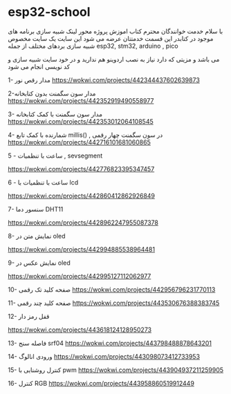 # esp32-school
با سلام خدمت خوانندگان محترم کتاب اموزش پروژه محور  لینک شبیه سازی برنامه های موجود در کتابدر این قسمت خدمتتان عرضه می شود  این سایت یک سایت مخصوص شبیه سازی بردهای مختلف از جمله
esp32, stm32, arduino , pico 

می باشد و مزیتی که دارد نیاز به نصب اردوینو هم ندارید و در خود سایت شبیه سازی و کد نویسی انجام می شود

1- مدار رقص نور
https://wokwi.com/projects/442344437602639873

2-مدار سون سگمنت بدون کتابخانه
https://wokwi.com/projects/442352919490558977

3- مدار سون سگمنت با کمک کتابخانه
https://wokwi.com/projects/442353012064108545

4- شمارنده با کمک تابع  millis() ,  در سون سگمنت چهار رقمی
https://wokwi.com/projects/442716101681060865


5 - ساعت با تنظمیات , sevsegment

https://wokwi.com/projects/442776823395347457

6 - ساعت با تنظمیات با lcd

https://wokwi.com/projects/442860412862926849

7- سنسور دما DHT11

https://wokwi.com/projects/4428962247955087378

8- نمایش متن در oled

https://wokwi.com/projects/442994885538964481

9- نمایش عکس در oled

https://wokwi.com/projects/442995127112062977

10- صفحه کلید تک رقمی
https://wokwi.com/projects/442956796231770113

11- صفحه کلید چند رقمی
https://wokwi.com/projects/443530676388383745

12- قفل رمز دار

https://wokwi.com/projects/443618124128950273

13- فاصله سنج srf04
https://wokwi.com/projects/443798488878643201

14- ورودی انالوگ
https://wokwi.com/projects/443098073412733953

15- کنترل روشنایی با pwm
https://wokwi.com/projects/443904937211259905

16- کنترل RGB
https://wokwi.com/projects/443958860519912449



